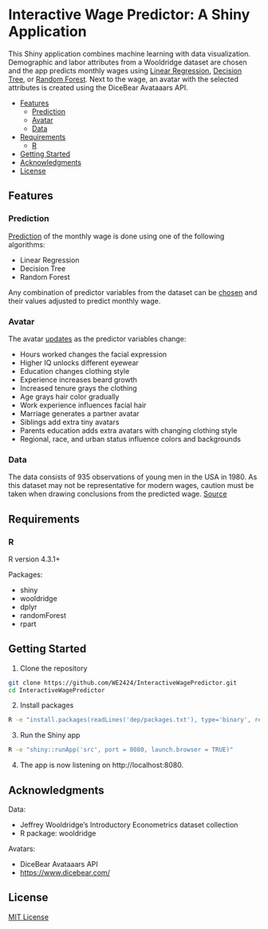 # Interactive Wage Predictor: A Shiny Application

This Shiny application combines machine learning with data visualization. Demographic and labor attributes from a Wooldridge dataset are chosen and the app predicts monthly wages using [Linear Regression](https://en.wikipedia.org/wiki/Linear_regression), [Decision Tree](https://en.wikipedia.org/wiki/Decision_tree_learning), or [Random Forest](https://en.wikipedia.org/wiki/Random_forest). Next to the wage, an avatar with the selected attributes is created using the DiceBear Avataaars API.

- [Features](#features)
  - [Prediction](#prediction)
  - [Avatar](#avatar)
  - [Data](#data)
- [Requirements](#requirements)
  - [R](#r)
- [Getting Started](#getting-started)
- [Acknowledgments](#acknowledgments)
- [License](#license)

## Features

### Prediction
[Prediction](src/server.R) of the monthly wage is done using one of the following algorithms:
- Linear Regression
- Decision Tree
- Random Forest

Any combination of predictor variables from the dataset can be [chosen](src/ui.R) and their values adjusted to predict monthly wage.

### Avatar
The avatar [updates](src/build_avatar_url.R) as the predictor variables change:
- Hours worked changes the facial expression
- Higher IQ unlocks different eyewear
- Education changes clothing style
- Experience increases beard growth
- Increased tenure grays the clothing
- Age grays hair color gradually
- Work experience influences facial hair
- Marriage generates a partner avatar
- Siblings add extra tiny avatars
- Parents education adds extra avatars with changing clothing style
- Regional, race, and urban status influence colors and backgrounds

### Data
The data consists of 935 observations of young men in the USA in 1980. As this dataset may not be representative for modern wages, caution must be taken when drawing conclusions from the predicted wage. [Source](https://search.r-project.org/CRAN/refmans/wooldridge/html/wage2.html)

## Requirements

### R
R version 4.3.1+

Packages:
- shiny
- wooldridge
- dplyr
- randomForest
- rpart

## Getting Started

1. Clone the repository

```bash
git clone https://github.com/WE2424/InteractiveWagePredictor.git
cd InteractiveWagePredictor
```

2. Install packages
   
```bash
R -e "install.packages(readLines('dep/packages.txt'), type='binary', repos='https://cloud.r-project.org')"
```

3. Run the Shiny app

```bash
R -e "shiny::runApp('src', port = 8080, launch.browser = TRUE)"
```

4. The app is now listening on http://localhost:8080.

## Acknowledgments
Data:
- Jeffrey Wooldridge’s Introductory Econometrics dataset collection
- R package: wooldridge

Avatars:
- DiceBear Avataaars API
- https://www.dicebear.com/

## License
[MIT License](LICENSE.md)